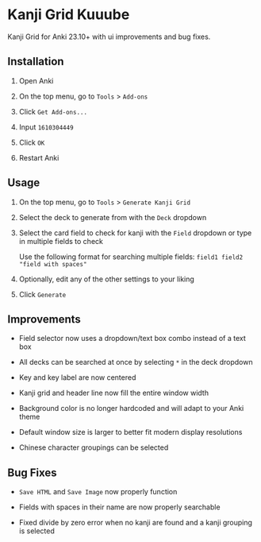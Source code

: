 # Kanji Grid Kuuube

Kanji Grid for Anki 23.10+ with ui improvements and bug fixes.

## Installation

1. Open Anki

2. On the top menu, go to `Tools` > `Add-ons`

3. Click `Get Add-ons...`

4. Input `1610304449`

5. Click `OK`

6. Restart Anki

## Usage

1. On the top menu, go to `Tools` > `Generate Kanji Grid`

2. Select the deck to generate from with the `Deck` dropdown

3. Select the card field to check for kanji with the `Field` dropdown or type in multiple fields to check

    Use the following format for searching multiple fields: `field1 field2 "field with spaces"`

4. Optionally, edit any of the other settings to your liking

4. Click `Generate`

## Improvements

- Field selector now uses a dropdown/text box combo instead of a text box

- All decks can be searched at once by selecting `*` in the deck dropdown

- Key and key label are now centered

- Kanji grid and header line now fill the entire window width

- Background color is no longer hardcoded and will adapt to your Anki theme

- Default window size is larger to better fit modern display resolutions

- Chinese character groupings can be selected

## Bug Fixes

- `Save HTML` and `Save Image` now properly function

- Fields with spaces in their name are now properly searchable

- Fixed divide by zero error when no kanji are found and a kanji grouping is selected
